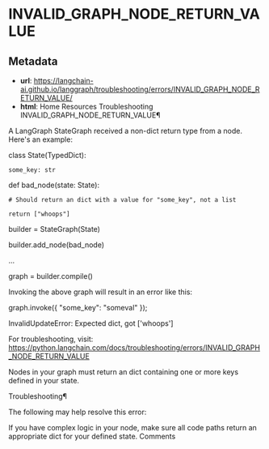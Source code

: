 # INVALID_GRAPH_NODE_RETURN_VALUE



## Metadata

- **url**: https://langchain-ai.github.io/langgraph/troubleshooting/errors/INVALID_GRAPH_NODE_RETURN_VALUE/
- **html**: Home
Resources
Troubleshooting
INVALID_GRAPH_NODE_RETURN_VALUE¶

A LangGraph StateGraph received a non-dict return type from a node. Here's an example:

class State(TypedDict):

    some_key: str



def bad_node(state: State):

    # Should return an dict with a value for "some_key", not a list

    return ["whoops"]



builder = StateGraph(State)

builder.add_node(bad_node)

...



graph = builder.compile()


Invoking the above graph will result in an error like this:

graph.invoke({ "some_key": "someval" });

InvalidUpdateError: Expected dict, got ['whoops']

For troubleshooting, visit: https://python.langchain.com/docs/troubleshooting/errors/INVALID_GRAPH_NODE_RETURN_VALUE


Nodes in your graph must return an dict containing one or more keys defined in your state.

Troubleshooting¶

The following may help resolve this error:

If you have complex logic in your node, make sure all code paths return an appropriate dict for your defined state.
Comments
